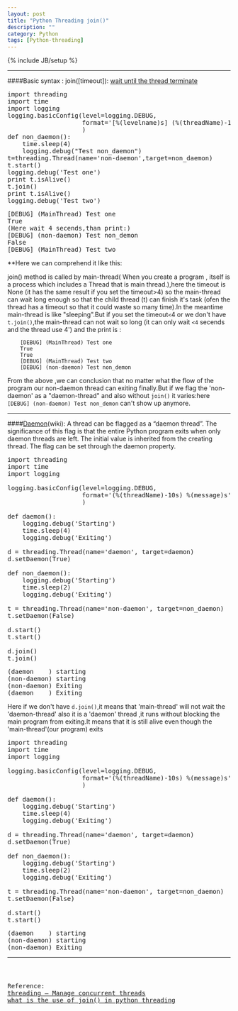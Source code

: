 ```yaml
---
layout: post
title: "Python Threading join()"
description: ""
category: Python
tags: [Python-threading]
---
```

{% include JB/setup %}

-----
####Basic syntax : join([timeout]):
[wait until the thread terminate](http://docs.python.org/2/library/threading.html#threading.Thread.join)

<pre class="pre-color">
import threading
import time
import logging
logging.basicConfig(level=logging.DEBUG,
                    format='[%(levelname)s] (%(threadName)-10s) %(message)s',
                    )
def non_daemon():
    time.sleep(4)
    logging.debug("Test non_daemon")
t=threading.Thread(name='non-daemon',target=non_daemon)
t.start()
logging.debug('Test one')
print t.isAlive()
t.join()
print t.isAlive()
logging.debug('Test two')
</pre>

<pre class="pre-color">
[DEBUG] (MainThread) Test one
True
(Here wait 4 secends,than print:)
[DEBUG] (non-daemon) Test non_demon
False
[DEBUG] (MainThread) Test two
</pre>

 **Here we can comprehend it like this:<!--more-->
 
 join() method is called by main-thread( When you create a program , itself is a process which includes a Thread that is main thread.),here the timeout is None (it has the same result if you set the timeout>4) so the main-thread can wait long enough so that the child thread (t) can finish it's task (ofen the thread has a timeout so that it could waste so many time).In the meantime main-thread is like "sleeping".But if you set the timeout`<`4 or we don't have `t.join()`,the main-thread can not wait so long (it can only wait `<4` secends and the thread use 4') and the print is :

        [DEBUG] (MainThread) Test one
        True
        True
        [DEBUG] (MainThread) Test two
        [DEBUG] (non-daemon) Test non_demon

From the above ,we can conclusion that no matter what the flow of the program our non-daemon thread can exiting finally.But if we flag the 'non-daemon' as a "daemon-thread" and also without `join()` it varies:here `[DEBUG] (non-daemon) Test non_demon` can't show up anymore.

 -----

####[Daemon](http://en.wikipedia.org/wiki/Daemon_%28computing%29)(wiki):
A thread can be flagged as a “daemon thread”. The significance of this flag is that the entire Python program exits when only daemon threads are left. The initial value is inherited from the creating thread. The flag can be set through the daemon property.
<!--Daemon threads are abruptly stopped at shutdown. Their resources (such as open files, database transactions, etc.) may not be released properly. If you want your threads to stop gracefully, make them non-daemonic and use a suitable signalling mechanism such as an Event.There is a “main thread” object; this corresponds to the initial thread of control in the Python program. It is not a daemon thread.There is the possibility that “dummy thread objects” are created. These are thread objects corresponding to “alien threads”, which are threads of control started outside the threading module, such as directly from C code. Dummy thread objects have limited functionality; they are always considered alive and daemonic, and cannot be join()ed. They are never deleted, since it is impossible to detect the termination of alien threads.-->

<pre class="pre-color">
import threading
import time
import logging

logging.basicConfig(level=logging.DEBUG,
                    format='(%(threadName)-10s) %(message)s',
                    )

def daemon():
    logging.debug('Starting')
    time.sleep(4)
    logging.debug('Exiting')

d = threading.Thread(name='daemon', target=daemon)
d.setDaemon(True)

def non_daemon():
    logging.debug('Starting')
    time.sleep(2)
    logging.debug('Exiting')

t = threading.Thread(name='non-daemon', target=non_daemon)
t.setDaemon(False)

d.start()
t.start()

d.join()
t.join()
</pre>

<pre class="pre-color">
(daemon    ) starting
(non-daemon) starting
(non-daemon) Exiting
(daemon    ) Exiting
</pre>
Here if we don't have `d.join()`,it means that 'main-thread' will not wait the 'daemon-thread' also it is a 'daemon' thread ,it runs without blocking the main program from exiting.It means that it is still alive even though the 'main-thread'(our program) exits

<pre class="pre-color">
import threading
import time
import logging

logging.basicConfig(level=logging.DEBUG,
                    format='(%(threadName)-10s) %(message)s',
                    )

def daemon():
    logging.debug('Starting')
    time.sleep(4)
    logging.debug('Exiting')

d = threading.Thread(name='daemon', target=daemon)
d.setDaemon(True)

def non_daemon():
    logging.debug('Starting')
    time.sleep(2)
    logging.debug('Exiting')

t = threading.Thread(name='non-daemon', target=non_daemon)
t.setDaemon(False)

d.start()
t.start()
</pre>
<pre class="pre-color">
(daemon    ) starting
(non-daemon) starting
(non-daemon) Exiting
</pre>

---

<pre class="pre-color">
</pre>
<pre class="pre-color">
</pre>
<pre class="pre-color">
</pre>



<pre class='refer-color'>
Reference:
<a href="http://pymotw.com/2/threading/">threading – Manage concurrent threads</a>
<a href="http://stackoverflow.com/questions/15085348/what-is-the-use-of-join-in-python-threading">what is the use of join() in python threading</a>
<a href=""></a>

</pre>
